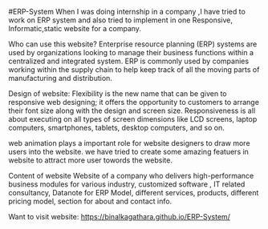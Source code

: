 #ERP-System
When I was doing internship in a company ,I have tried to work on ERP system  and also tried to implement in one Responsive, Informatic,static website for a company.

Who can use this website?
Enterprise resource planning (ERP) systems are used by organizations looking to manage their business functions within a centralized and integrated system. ERP is commonly used by companies working within the supply chain to help keep track of all the moving parts of manufacturing and distribution.

Design of website:
Flexibility is the new name that can be given to responsive web designing;
 it offers the opportunity to customers to arrange their font size along with the design and screen size. 
Responsiveness is all about executing on all types of screen dimensions like LCD screens, laptop computers, smartphones, tablets, desktop computers, and so on.

web animation plays a important  role for website designers to draw more users into the website.
we have tried to create some amazing featuers in website to attract more user towords the website.
 
Content of website
Website of a company who delivers high-performance business modules for various industry, customized software , IT related consultancy, Datanote for ERP Model, different services, products, different pricing model, section for about and contact info.

Want to visit website: https://binalkagathara.github.io/ERP-System/

